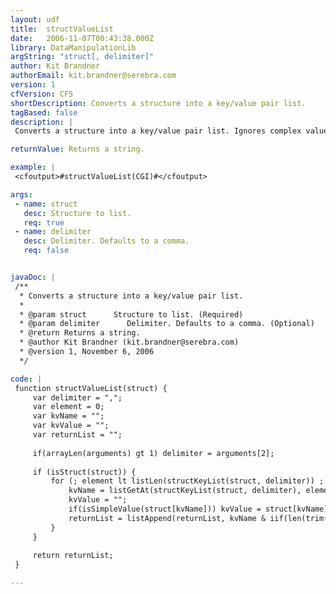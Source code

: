 ```yaml
---
layout: udf
title:  structValueList
date:   2006-11-07T00:43:38.000Z
library: DataManipulationLib
argString: "struct[, delimiter]"
author: Kit Brandner
authorEmail: kit.brandner@serebra.com
version: 1
cfVersion: CF5
shortDescription: Converts a structure into a key/value pair list.
tagBased: false
description: |
 Converts a structure into a key/value pair list. Ignores complex values (nested structures, arrays, etc.).

returnValue: Returns a string.

example: |
 <cfoutput>#structValueList(CGI)#</cfoutput>

args:
 - name: struct
   desc: Structure to list.
   req: true
 - name: delimiter
   desc: Delimiter. Defaults to a comma.
   req: false


javaDoc: |
 /**
  * Converts a structure into a key/value pair list.
  * 
  * @param struct      Structure to list. (Required)
  * @param delimiter      Delimiter. Defaults to a comma. (Optional)
  * @return Returns a string. 
  * @author Kit Brandner (kit.brandner@serebra.com) 
  * @version 1, November 6, 2006 
  */

code: |
 function structValueList(struct) {
     var delimiter = ",";
     var element = 0;
     var kvName = "";
     var kvValue = "";
     var returnList = "";
         
     if(arrayLen(arguments) gt 1) delimiter = arguments[2];
         
     if (isStruct(struct)) {
         for (; element lt listLen(structKeyList(struct, delimiter)) ; element=element+1) {
             kvName = listGetAt(structKeyList(struct, delimiter), element+1, delimiter);
             kvValue = "";
             if(isSimpleValue(struct[kvName])) kvValue = struct[kvName];
             returnList = listAppend(returnList, kvName & iif(len(trim(kvValue)) gt 0, de("=" & kvValue), de("")));
         }
     }
     
     return returnList;
 }

---
```


